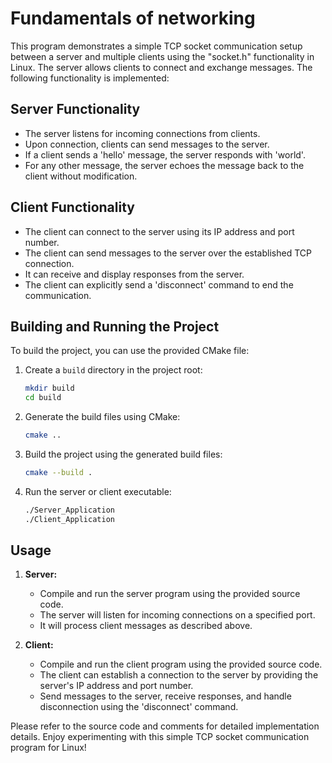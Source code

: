 # Fundamentals of networking
This program demonstrates a simple TCP socket communication setup between a server and multiple clients using the "socket.h" functionality in Linux. The server allows clients to connect and exchange messages. The following functionality is implemented:

## Server Functionality
- The server listens for incoming connections from clients.
- Upon connection, clients can send messages to the server.
- If a client sends a 'hello' message, the server responds with 'world'.
- For any other message, the server echoes the message back to the client without modification.

## Client Functionality
- The client can connect to the server using its IP address and port number.
- The client can send messages to the server over the established TCP connection.
- It can receive and display responses from the server.
- The client can explicitly send a 'disconnect' command to end the communication.

## Building and Running the Project
To build the project, you can use the provided CMake file:
1. Create a `build` directory in the project root:
   ```bash
   mkdir build
   cd build
   ```
2. Generate the build files using CMake:
   ```bash
   cmake ..
   ```
3. Build the project using the generated build files:
   ```bash
   cmake --build .
   ```
4. Run the server or client executable:
   ```bash
   ./Server_Application
   ./Client_Application
   ```

## Usage
1. **Server:**
   - Compile and run the server program using the provided source code.
   - The server will listen for incoming connections on a specified port.
   - It will process client messages as described above.

2. **Client:**
   - Compile and run the client program using the provided source code.
   - The client can establish a connection to the server by providing the server's IP address and port number.
   - Send messages to the server, receive responses, and handle disconnection using the 'disconnect' command.

Please refer to the source code and comments for detailed implementation details. Enjoy experimenting with this simple TCP socket communication program for Linux!